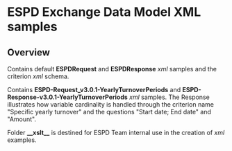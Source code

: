 # ESPD Exchange Data Model XML samples

## Overview
Contains default **ESPDRequest** and **ESPDResponse** _xml_ samples and the criterion _xml_ schema. 

Contains **ESPD-Request_v3.0.1-YearlyTurnoverPeriods** and **ESPD-Response-v3.0.1-YearlyTurnoverPeriods** _xml_ samples. The Response illustrates how variable cardinality is handled through the criterion name "Specific yearly turnover" and the questions "Start date; End date" and "Amount". 

Folder **\_\_xslt__** is destined for ESPD Team internal use in the creation of _xml_ examples.
